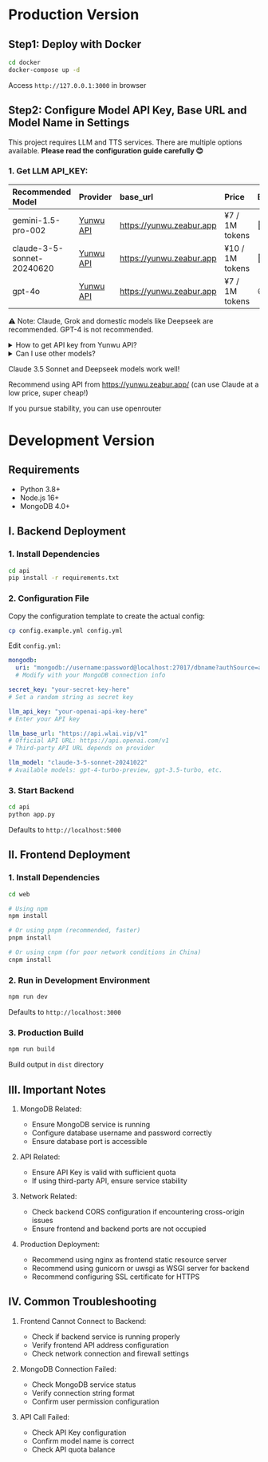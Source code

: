 # Production Version

## Step1: Deploy with Docker

```bash
cd docker
docker-compose up -d
```

Access `http://127.0.0.1:3000` in browser

## Step2: Configure Model API Key, Base URL and Model Name in Settings

This project requires LLM and TTS services. There are multiple options available. **Please read the configuration guide carefully 😊**

### 1. **Get LLM API_KEY**:

| Recommended Model | Provider | base_url | Price | Effect |
|:-----|:---------|:---------|:-----|:---------|
| gemini-1.5-pro-002 | [Yunwu API](https://yunwu.zeabur.app/register?aff=TXMB) | https://yunwu.zeabur.app | ¥7 / 1M tokens | 🤩 |
| claude-3-5-sonnet-20240620 | [Yunwu API](https://yunwu.zeabur.app/register?aff=TXMB) | https://yunwu.zeabur.app | ¥10 / 1M tokens | 🤩 |
| gpt-4o | [Yunwu API](https://yunwu.zeabur.app/register?aff=TXMB) | https://yunwu.zeabur.app | ¥7 / 1M tokens | 😃 |

⚠️ Note: Claude, Grok and domestic models like Deepseek are recommended. GPT-4 is not recommended.

<details>
<summary>How to get API key from Yunwu API?</summary>

1. Go to [Yunwu API website](https://yunwu.zeabur.app/register?aff=TXMB)
2. Register an account and top up
3. Create a new key in the API key page
4. Make sure to check `Unlimited quota` and select `Pure AZ 1.5x` channel
</details>

<details>
<summary>Can I use other models?</summary>

- ✅ OAI-Like API interfaces are supported, you can change it in Settings.
- ⚠️ However, other models (especially smaller ones) have weak instruction following capabilities and are prone to errors during translation. Strongly not recommended. If you encounter errors, please switch models.
</details>

Claude 3.5 Sonnet and Deepseek models work well!

Recommend using API from https://yunwu.zeabur.app/ (can use Claude at a low price, super cheap!)

If you pursue stability, you can use openrouter



# Development Version

## Requirements
- Python 3.8+
- Node.js 16+
- MongoDB 4.0+

## I. Backend Deployment

### 1. Install Dependencies
```bash
cd api
pip install -r requirements.txt
```

### 2. Configuration File
Copy the configuration template to create the actual config:
```bash
cp config.example.yml config.yml
```

Edit `config.yml`:
```yaml
mongodb:
  uri: "mongodb://username:password@localhost:27017/dbname?authSource=admin"
  # Modify with your MongoDB connection info

secret_key: "your-secret-key-here" 
# Set a random string as secret key

llm_api_key: "your-openai-api-key-here"
# Enter your API key

llm_base_url: "https://api.wlai.vip/v1"  
# Official API URL: https://api.openai.com/v1
# Third-party API URL depends on provider

llm_model: "claude-3-5-sonnet-20241022"  
# Available models: gpt-4-turbo-preview, gpt-3.5-turbo, etc.
```

### 3. Start Backend
```bash
cd api
python app.py
```

Defaults to `http://localhost:5000`

## II. Frontend Deployment

### 1. Install Dependencies
```bash
cd web

# Using npm
npm install

# Or using pnpm (recommended, faster)
pnpm install

# Or using cnpm (for poor network conditions in China)
cnpm install
```

### 2. Run in Development Environment
```bash
npm run dev
```
Defaults to `http://localhost:3000`

### 3. Production Build
```bash
npm run build
```
Build output in `dist` directory

## III. Important Notes

1. MongoDB Related:
   - Ensure MongoDB service is running
   - Configure database username and password correctly
   - Ensure database port is accessible

2. API Related:
   - Ensure API Key is valid with sufficient quota
   - If using third-party API, ensure service stability

3. Network Related:
   - Check backend CORS configuration if encountering cross-origin issues
   - Ensure frontend and backend ports are not occupied

4. Production Deployment:
   - Recommend using nginx as frontend static resource server
   - Recommend using gunicorn or uwsgi as WSGI server for backend
   - Recommend configuring SSL certificate for HTTPS

## IV. Common Troubleshooting

1. Frontend Cannot Connect to Backend:
   - Check if backend service is running properly
   - Verify frontend API address configuration
   - Check network connection and firewall settings

2. MongoDB Connection Failed:
   - Check MongoDB service status
   - Verify connection string format
   - Confirm user permission configuration

3. API Call Failed:
   - Check API Key configuration
   - Confirm model name is correct
   - Check API quota balance